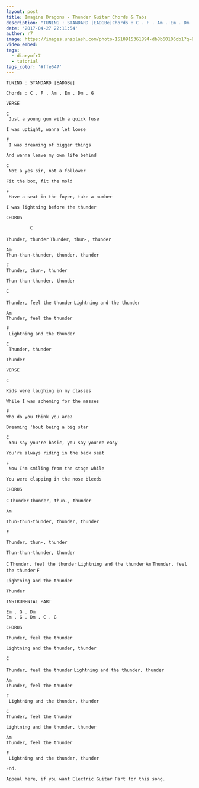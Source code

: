```yaml
---
layout: post
title: Imagine Dragons - Thunder Guitar Chords & Tabs
description: "TUNING : STANDARD |EADGBe|Chords : C . F . Am . Em . Dm . GVERSEC\_Just a young gun with a quick fuse\_I was uptight, wanna let looseF\_I was dreaming of..."
date: '2017-04-27 22:11:54'
author: r7
image: https://images.unsplash.com/photo-1510915361894-db8b60106cb1?q=80&w=2940&auto=format&fit=crop&ixlib=rb-4.1.0&ixid=M3wxMjA3fDB8MHxwaG90by1wYWdlfHx8fGVufDB8fHx8fA%3D%3D
video_embed:
tags:
  - diaryofr7
  - tutorial
tags_color: '#ffe647'
---
```

```
TUNING : STANDARD |EADGBe|

Chords : C . F . Am . Em . Dm . G

VERSE

C
 Just a young gun with a quick fuse
```

```
I was uptight, wanna let loose
```

```
F
 I was dreaming of bigger things
```

```
And wanna leave my own life behind
```

```
C
 Not a yes sir, not a follower
```

```
Fit the box, fit the mold
```

```
F
 Have a seat in the foyer, take a number
```

```
I was lightning before the thunder

CHORUS

         C
```
`Thunder, thunder`
`Thunder, thun-, thunder`
```
Am
Thun-thun-thunder, thunder, thunder
```

```
F
Thunder, thun-, thunder
```

```
Thun-thun-thunder, thunder

C
```
`Thunder, feel the thunder`
`Lightning and the thunder`

```
Am
Thunder, feel the thunder
```

```
F
 Lightning and the thunder
```

```
C
 Thunder, thunder
```

```
Thunder

VERSE

C
```

```
Kids were laughing in my classes
```

```
While I was scheming for the masses
```

```
F
Who do you think you are?
```

`Dreaming 'bout being a big star`

```
C
 You say you're basic, you say you're easy
```

```
You're always riding in the back seat
```

```
F
 Now I'm smiling from the stage while
```

```
You were clapping in the nose bleeds
```

```
CHORUS
```
`C`
`Thunder`
`Thunder, thun-, thunder`

```
Am
```

`Thun-thun-thunder, thunder, thunder`

```
F
```

`Thunder, thun-, thunder`

```
Thun-thun-thunder, thunder
```
`C`
`Thunder, feel the thunder`
`Lightning and the thunder`
`Am`
`Thunder, feel the thunder`
`F`

```
Lightning and the thunder
```

```
Thunder
```

```
INSTRUMENTAL PART

Em . G . Dm 
Em . G . Dm . C . G

CHORUS
```
`Thunder, feel the thunder`

```
Lightning and the thunder, thunder

C
```
`Thunder, feel the thunder`
`Lightning and the thunder, thunder`

```
Am
Thunder, feel the thunder
```

```
F
 Lightning and the thunder, thunder
```

```
C
Thunder, feel the thunder
```

`Lightning and the thunder, thunder`

```
Am
Thunder, feel the thunder
```

```
F
 Lightning and the thunder, thunder

End.
```

```
Appeal here, if you want Electric Guitar Part for this song.
```
